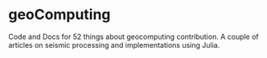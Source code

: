 # geoComputing
Code and Docs for 52 things about geocomputing contribution. A couple of articles on seismic processing and implementations using Julia.
